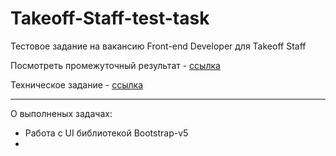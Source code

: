 # Takeoff-Staff-test-task

Тестовое задание на вакансию Front-end Developer для Takeoff Staff

Посмотреть промежуточный результат - [ссылка](https://chiga2030.github.io/Takeoff-Staff-test-task/#/)

Техническое задание - [ссылка](https://docs.google.com/document/d/1PFafdSZ2PcQLRtAyotvIupDmpGZ_6DnN9Q1kk0ogJm4/edit#)

---

О выполненых задачах:
- Работа с UI библиотекой Bootstrap-v5
- 
